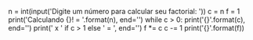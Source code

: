 n = int(input('Digite um número para calcular seu factorial: '))
c = n
f = 1
print('Calculando {}! = '.format(n), end='')
while c > 0:
    print('{}'.format(c), end='')
    print(' x ' if c > 1 else ' = ', end='')
    f *= c
    c -= 1
print('{}'.format(f))
